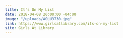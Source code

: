 ```yaml
---
title: It's On My List
date: 2018-04-08 20:00:00 -04:00
image: "/uploads/AOLU3730.jpg"
link: https://www.girlsatlibrary.com/its-on-my-list
site: Girls At Library
---
```


